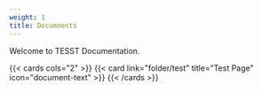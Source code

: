 ```yaml
---
weight: 1
title: Documnents
---
```


Welcome to TESST Documentation.

{{< cards cols="2" >}}
  {{< card link="folder/test" title="Test Page" icon="document-text" >}}
{{< /cards >}}
